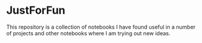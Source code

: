 # JustForFun
This repository is a collection of notebooks I have found useful in a number of projects and other notebooks where I am trying out new ideas.
